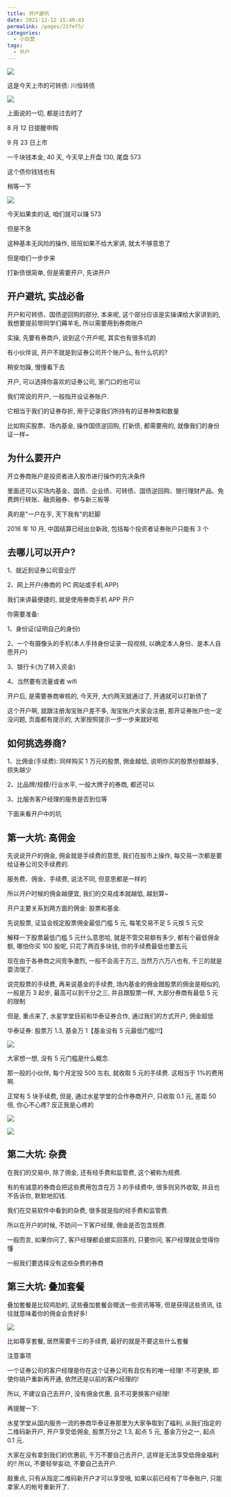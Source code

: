 ```yaml
---
title: 开户避坑
date: 2021-12-12 15:49:43
permalink: /pages/21fef5/
categories:
  - 小白营
tags:
  - 开户
---
```


![](../.vuepress/public/img/camp/072.png)

这是今天上市的可转债: 川恒转债

![](../.vuepress/public/img/camp/073.jpg)

上面说的一切, 都是过去时了

8 月 12 日提醒申购

9 月 23 日上市

一千块钱本金, 40 天, 今天早上开盘 130, 尾盘 573

这个债你钱钱也有

稍等一下

![](../.vuepress/public/img/camp/074.jpg)

今天如果卖的话, 咱们就可以赚 573

但是不急

这种基本无风险的操作, 班班如果不给大家讲, 就太不够意思了

但是咱们一步步来

打新债很简单, 但是需要开户, 先讲开户

## 开户避坑, 实战必备

开户和可转债、国债逆回购的部分, 本来呢, 这个部分应该是实操课给大家讲到的, 我想要提前带同学们薅羊毛, 所以需要用到券商账户

实操, 先要有券商戶, 说到这个开戶呢, 其实也有很多坑的

有小伙伴说, 开户不就是到证券公司开个账户么, 有什么坑的?

稍安勿躁, 慢慢看下去

开户, 可以选择你喜欢的证券公司, 家门口的也可以

我们常说的开户, 一般指开设证券账户.

它相当于我们的证券存折, 用于记录我们所持有的证券种类和数量

比如购买股票、场内基金, 操作国债逆回购, 打新债, 都需要用的, 就像我们的身份证一样~

## 为什么要开户

开立券商账户是投资者进入股市进行操作的先决条件

里面还可以买场内基金、国债、企业债、可转债、国债逆回购、银行理财产品、免费跨行转账、融资融券、参与新三板等

真的是"一户在手, 天下我有"的赶脚

2016 年 10 月, 中国结算已经出台新政, 包括每个投资者证券账户只能有 3 个

## 去哪儿可以开户?

1、就近到证券公司营业厅

2、网上开户(券商的 PC 网站或手机 APP)

我们来讲最便捷的, 就是使用券商手机 APP 开户

你需要准备:

1、身份证(证明自己的身份)

2、一个有摄像头的手机(本人手持身份证录一段视频, 以确定本人身份、是本人自愿开户)

3、银行卡(为了转入资金)

4、当然要有流量或者 wifi

开户后, 是需要券商审核的, 今天开, 大约两天就通过了, 开通就可以打新债了

这个开户啊, 就跟注册淘宝账户差不多, 淘宝账户大家会注册, 那开证券账户也一定没问题, 页面都有提示的, 大家按照提示一步一步来就好啦

## 如何挑选券商?

1、比佣金(手续费): 同样购买 1 万元的股票, 佣金越低, 说明你买的股票份额越多, 损失越少

2、比品牌/规模/行业水平, 一般大牌子的券商, 都还可以

3、比服务客户经理的服务是否到位等

下面来看开户中的坑

## 第一大坑: 高佣金

先说说开户的佣金, 佣金就是手续费的意思, 我们在股市上操作, 每交易一次都是要给证券公司交手续费的.

服务费、佣金、手续费, 说法不同, 但意思都是一样的

所以开户时候的佣金越便宜, 我们的交易成本就越低, 越划算~

开户主要关系到两方面的佣金: 股票和基金.

先说股票, 证监会规定股票佣金最低门槛 5 元, 每笔交易不足 5 元按 5 元交

解释一下股票最低门槛 5 元什么意思哈, 就是不管交易额有多少, 都有个最低佣金额, 哪怕你买 100 股呢, 只花了两百多块钱, 你的手续费最低也要五元

现在由于各券商之间竞争激烈, 一般不会高于万三, 当然万六万八也有, 千三的就是耍流氓了.

说完股票的手续费, 再来说基金的手续费, 场内基金的佣金跟股票的佣金是相似的, 一般是万 3 起步, 最高可以到千分之三, 并且跟股票一样, 大部分券商有最低 5 元的限制

但是, 重点来了, 水星学堂目前和华泰证券合作, 通过我们的方式开户, 佣金超低

华泰证券: 股票万 1.3, 基金万 1【基金没有 5 元最低门槛!!!】

![](../.vuepress/public/img/camp/075.png)

大家想一想, 没有 5 元门槛是什么概念.

那一般的小伙伴, 每个月定投 500 左右, 就收取 5 元的手续费. 这相当于 1%的费用啊.

正常有 5 块手续费, 但是, 通过水星学堂的合作券商开户, 只收取 0.1 元, 差距 50 倍, 你心不心疼? 反正我是心疼的

![](../.vuepress/public/img/camp/085.jpg)

![](../.vuepress/public/img/camp/086.jpg)

## 第二大坑: 杂费

在我们的交易中, 除了佣金, 还有经手费和监管费, 这个被称为规费.

有的有诚意的券商会把这些费用包含在万 3 的手续费中, 很多则另外收取, 并且也不告诉你, 默默地扣钱.

我们在交易软件中看到的杂费, 很多就是指的经手费和监管费.

所以在开户的时候, 不妨问一下客户经理, 佣金是否包含规费.

一般而言, 如果你问了, 客户经理都会据实回答的, 只要你问, 客户经理就会觉得你懂

一般我们要选择没有这些杂费的券商

## 第三大坑: 叠加套餐

叠加套餐是比较鸡肋的, 这些叠加套餐会赠送一些资讯等等, 但是获得这些资讯, 往往就意味着你的佣金会贵好多!

![](../.vuepress/public/img/camp/076.png)

比如尊享套餐, 居然需要千三的手续费, 最好的就是不要这些什么套餐

注意事项

一个证券公司的客户经理是你在这个证券公司有且仅有的唯一经理! 不可更换, 即使你销户重新再开通, 依然还是以前的客户经理的!

所以, 不建议自己去开户, 没有佣金优惠, 且不可更换客户经理!

再提醒一下:

水星学堂从国内服务一流的券商华泰证券那里为大家争取到了福利, 从我们指定的二维码新开户, 开户享受低佣金, 股票万分之 1.3, 起点 5 元, 基金万分之一, 起点 0.1 元.

大家在没有拿到我们的优惠前, 千万不要自己去开户, 这样是无法享受低佣金福利的!! 所以, 不要轻举妄动, 不要自己去开户.

敲重点, 只有从指定二维码新开户才可以享受哦, 如果以前已经有了华泰账户, 只能拿家人的帐号重新开了.
